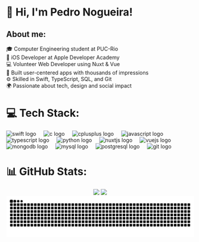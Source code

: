 # 💫 Hi, I'm Pedro Nogueira!
## About me:
🎓 Computer Engineering student at PUC-Rio<br>🍎 iOS Developer at Apple Developer Academy<br>💻 Volunteer Web Developer using Nuxt & Vue<br>📱 Built user-centered apps with thousands of impressions<br>⚙️ Skilled in Swift, TypeScript, SQL, and Git<br>🌍 Passionate about tech, design and social impact



# 💻 Tech Stack:
<div align="left">
  <img src="https://cdn.jsdelivr.net/gh/devicons/devicon/icons/swift/swift-original.svg" height="40" alt="swift logo"  />
  <img width="12" />
  <img src="https://cdn.jsdelivr.net/gh/devicons/devicon/icons/c/c-original.svg" height="40" alt="c logo"  />
  <img width="12" />
  <img src="https://cdn.jsdelivr.net/gh/devicons/devicon/icons/cplusplus/cplusplus-original.svg" height="40" alt="cplusplus logo"  />
  <img width="12" />
  <img src="https://cdn.jsdelivr.net/gh/devicons/devicon/icons/javascript/javascript-original.svg" height="40" alt="javascript logo"  />
  <img width="12" />
  <img src="https://cdn.jsdelivr.net/gh/devicons/devicon/icons/typescript/typescript-original.svg" height="40" alt="typescript logo"  />
  <img width="12" />
  <img src="https://cdn.jsdelivr.net/gh/devicons/devicon/icons/python/python-original.svg" height="40" alt="python logo"  />
  <img width="12" />
  <img src="https://cdn.jsdelivr.net/gh/devicons/devicon/icons/nuxtjs/nuxtjs-original.svg" height="40" alt="nuxtjs logo"  />
  <img width="12" />
  <img src="https://cdn.jsdelivr.net/gh/devicons/devicon/icons/vuejs/vuejs-original.svg" height="40" alt="vuejs logo"  />
  <img width="12" />
  <img src="https://cdn.jsdelivr.net/gh/devicons/devicon/icons/mongodb/mongodb-original.svg" height="40" alt="mongodb logo"  />
  <img width="12" />
  <img src="https://cdn.jsdelivr.net/gh/devicons/devicon/icons/mysql/mysql-original.svg" height="40" alt="mysql logo"  />
  <img width="12" />
  <img src="https://cdn.jsdelivr.net/gh/devicons/devicon/icons/postgresql/postgresql-original.svg" height="40" alt="postgresql logo"  />
  <img width="12" />
  <img src="https://cdn.jsdelivr.net/gh/devicons/devicon/icons/git/git-original.svg" height="40" alt="git logo"  />
</div>

# 📊 GitHub Stats:

<div align="center">
  <img src="https://nirzak-streak-stats.vercel.app/?user=pedrocnogueira&theme=github_dark_dimmed&hide_border=true" height="160px" />
  <img src="https://github-readme-stats.vercel.app/api/top-langs/?username=pedrocnogueira&theme=github_dark_dimmed&hide_border=true&include_all_commits=true&count_private=true&layout=compact" height="160px" />
</div>

<div align="center">
<img src="https://raw.githubusercontent.com/pedrocnogueira/pedrocnogueira/output/snake.svg" alt="Snake animation" />
</div>

<!-- Proudly created with GPRM ( https://gprm.itsvg.in ) -->
